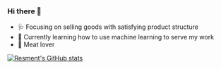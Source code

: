 ### Hi there 👋

<!--
**resment/resment** is a ✨ _special_ ✨ repository because its `README.md` (this file) appears on your GitHub profile.

Here are some ideas to get you started:

- 🔭 I’m currently working on ...
- 🌱 I’m currently learning ...
- 👯 I’m looking to collaborate on ...
- 🤔 I’m looking for help with ...
- 💬 Ask me about ...
- 📫 How to reach me: ...
- 😄 Pronouns: ...
- ⚡ Fun fact: ...
-->

- 🩺 Focusing on selling goods with satisfying product structure
- 📖 Currently learning how to use machine learning to serve my work
- 🍖 Meat lover

[![Resment's GitHub stats](https://github-readme-stats.vercel.app/api?username=resment)](https://github.com/anuraghazra/github-readme-stats)

